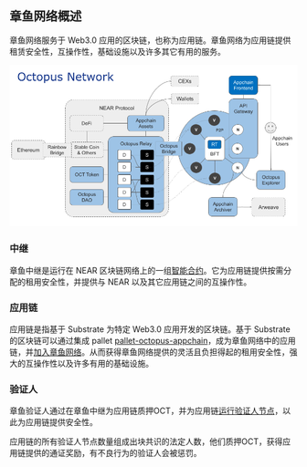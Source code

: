 ## 章鱼网络概述

章鱼网络服务于 Web3.0 应用的区块链，也称为应用链。章鱼网络为应用链提供租赁安全性，互操作性，基础设施以及许多其它有用的服务。

![章鱼网络体系结构](../en/octopus/Octopus_Architecture.png)

### 中继

章鱼中继是运行在 NEAR 区块链网络上的一组[智能合约](https://github.com/octopus-network/octopus-relay-contract)。它为应用链提供按需分配的租用安全性，并提供与 NEAR 以及其它应用链之间的互操作性。

### 应用链

应用链是指基于 Substrate 为特定 Web3.0 应用开发的区块链。基于 Substrate 的区块链可以通过集成 pallet [pallet-octopus-appchain](https://github.com/octopus-network/pallet-octopus-appchain)，成为章鱼网络中的应用链，并[加入章鱼网络](https://github.com/octopus-network/pallet-octopus-appchain/blob/master/docs/Appchain_Guide.md)。从而获得章鱼网络提供的灵活且负担得起的租用安全性，强大的互操作性以及许多有用的基础设施。

### 验证人

章鱼验证人通过在章鱼中继为应用链质押OCT，并为应用链[运行验证人节点](../validator/guide.md)，以此为应用链提供安全性。

应用链的所有验证人节点数量组成出块共识的法定人数，他们质押OCT，获得应用链提供的通证奖励，有不良行为的验证人会被惩罚。